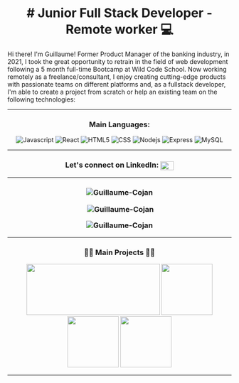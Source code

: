 <h1 align="center"># Junior Full Stack Developer - Remote worker 💻</h1>

Hi there! I'm Guillaume! Former Product Manager of the banking industry, in 2021, I took the great opportunity to retrain in the field of web development following a 5 month full-time Bootcamp at Wild Code School. Now working remotely as a freelance/consultant, I enjoy creating cutting-edge products with passionate teams on different platforms and, as a fullstack developer, I'm able to create a project from scratch or help an existing team on the following technologies:

---
<h3 align="center">Main Languages:</h3>
<p align="center">
<img alt="Javascript" src="https://img.shields.io/badge/JavaScript-323330?style=for-the-badge&logo=javascript&logoColor=F7DF1E" />
<img alt="React" src="https://img.shields.io/badge/React-20232A?style=for-the-badge&logo=react&logoColor=61DAFB" />
<img alt="HTML5" src="https://img.shields.io/badge/HTML5-E34F26?style=for-the-badge&logo=html5&logoColor=white" />
<img alt="CSS" src="https://img.shields.io/badge/CSS3-1572B6?style=for-the-badge&logo=css3&logoColor=white" />
<img alt="Nodejs" src="https://img.shields.io/badge/Node.js-43853D?style=for-the-badge&logo=node.js&logoColor=white" />
<img alt="Express" src="https://img.shields.io/badge/Express.js-404D59?style=for-the-badge" />
<img alt="MySQL" src="https://img.shields.io/badge/MySQL-00000F?style=for-the-badge&logo=mysql&logoColor=white" />
</p>

---

<h3 align="center">Let's connect on LinkedIn: <a href="https://www.linkedin.com/in/guillaumecojan/" target="blank"><img align="center" src="https://raw.githubusercontent.com/rahuldkjain/github-profile-readme-generator/master/src/images/icons/Social/linked-in-alt.svg" alt="https://www.linkedin.com/in/guillaumecojan/" height="20" width="30" /></a> </h3>

---
  
<h3 align="center"📈 Statistics 📈</h3>
<p><img align="center" src="https://github-readme-streak-stats.herokuapp.com/?user=Guillaume-Cojan&&theme=gotham" alt="Guillaume-Cojan" /></p>
<p>&nbsp;<img align="center" src="https://github-readme-stats.vercel.app/api?username=Guillaume-Cojan&show_icons=true&locale=en&theme=gotham" alt="Guillaume-Cojan" /></p>
<p><img align="center" src="https://github-readme-stats.vercel.app/api/top-langs?username=Guillaume-Cojan&show_icons=true&locale=en&layout=compact&theme=gotham" alt="Guillaume-Cojan" /></p>

---

<h3 align="center">👨‍💻 Main Projects 👨‍💻</h3>
<p align="center">
<a href="https://github.com/Guillaume-Cojan/Landing_jobs" title="Landing.Salary"><img height="115" width="300" src="https://github-readme-stats.vercel.app/api/pin/?username=Guillaume-Cojan&repo=Landing_jobs&theme=gotham&border_color=white&border_radius=10"></a>
<a href="https://github.com/Guillaume-Cojan/MarsAdvisor-Hackathon" title="MarsAdvisor"><img height="115" src="https://github-readme-stats.vercel.app/api/pin/?username=Guillaume-Cojan&repo=MarsAdvisor-Hackathon&theme=gotham&border_color=white&border_radius=10"></a> 
<a href="https://github.com/Guillaume-Cojan/quizzies-1" title="Trivia Night"><img height="115" src="https://github-readme-stats.vercel.app/api/pin/?username=Guillaume-Cojan&repo=quizzies-1&theme=gotham&border_color=white&border_radius=10"></a> 
<a href="https://github.com/Guillaume-Cojan/.scratch" title=".scratch"><img height="115" src="https://github-readme-stats.vercel.app/api/pin/?username=Guillaume-Cojan&repo=.scratch&theme=gotham&border_color=white&border_radius=10"></a>
</p>

---
